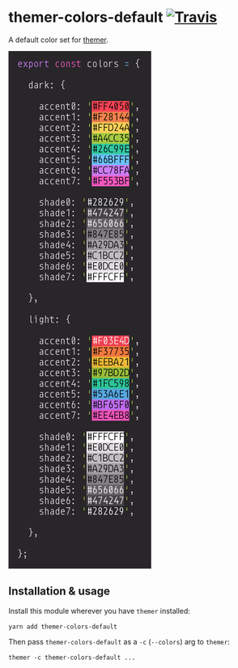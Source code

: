 # themer-colors-default [![Travis](https://img.shields.io/travis/mjswensen/themer-colors-default.svg)](https://travis-ci.org/mjswensen/themer-colors-default)

A default color set for [themer](https://github.com/mjswensen/themer).

![screenshot of color definitions](/assets/themer-colors-default.png)

## Installation & usage

Install this module wherever you have `themer` installed:

    yarn add themer-colors-default

Then pass `themer-colors-default` as a `-c` (`--colors`) arg to `themer`:

    themer -c themer-colors-default ...
